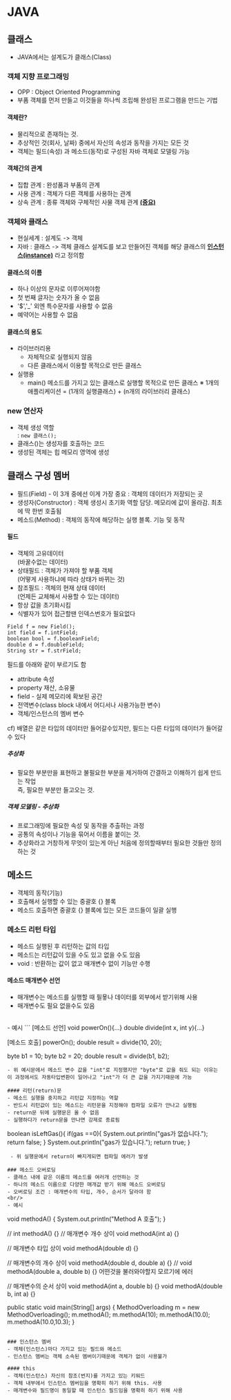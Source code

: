 # JAVA

## 클래스
- JAVA에서는 설계도가 클래스(Class)

### 객체 지향 프로그래밍
 - OPP : Object Oriented Programming
 - 부품 객체를 먼저 만들고 이것들을 하나씩 조립해 완성된 프로그램을 만드는 기법

#### 객체란?
 - 물리적으로 존재하는 것.
 - 추상적인 것(회사, 날짜) 중에서 자신의 속성과 동작을 가지는 모든 것 
 - 객체는 필드(속성) 과 메소드(동작)로 구성된 자바 객체로 모델링 가능

#### 객체간의 관계
 - 집합 관계 : 완성품과 부품의 관계
 - 사용 관계 : 객체가 다른 객체를 사용하는 관계
 - 상속 관계 : 종류 객체와 구체적인 사물 객체 관계 <u><b>(중요)</b></u>

### 객체와 클래스
 - 현실세계 : 설계도 -> 객체
 - 자바     : 클래스 -> 객체
 클래스 설계도를 보고 만들어진 객체를 해당 클래스의 <u><b>인스턴스(instance)</b></u> 라고 정의함

#### 클래스의 이름
 - 하나 이상의 문자로 이루어져야함
 - 첫 번째 글자는 숫자가 올 수 없음
 - '$','_' 외엔 특수문자를 사용할 수 없음
 - 예약어는 사용할 수 없음

#### 클래스의 용도
 - 라이브러리용
    - 자체적으로 실행되지 않음
    - 다른 클래스에서 이용할 목적으로 만든 클래스
 - 실행용
    - main() 메소드를 가지고 있는 클래스로 실행할 목적으로 만든 클래스
 ※ 1개의 애플리케이션 = (1개의 실행클래스) + (n개의 라이브러리 클래스)

### new 연산자
 - 객체 생성 역할<br/>
  : `new 클래스();`
 - 클래스()는 생성자를 호출하는 코드
 - 생성된 객체는 힙 메모리 영역에 생성

## 클래스 구성 멤버
 - 필드(Field) - 이 3개 중에선 이게 가장 중요
    : 객체의 데이터가 저장되는 곳
 - 생성자(Constructor)
    : 객체 생성시 초기화 역할 담당. 메모리에 값이 올라감. 최초에 딱 한번 호출됨
 - 메소드(Method)
    : 객체의 동작에 해당하는 실행 블록. 기능 및 동작

#### 필드
 - 객체의 고유데이터<br/> (바꿀수없는 데이터)
 - 상태필드 : 객체가 가져야 할 부품 객체<br/>(어떻게 사용하냐에 따라 상태가 바뀌는 것)
 - 참조필드 : 객체의 현재 상태 데이터<br/>(언제든 교체해서 사용할 수 있는 데이터)<br/>
 - 항상 값을 초기화시킴
 - 식별자가 있어 접근할땐 인덱스번호가 필요없다
 
 ```
 Field f = new Field();
 int field = f.intField;
 boolean bool = f.booleanField;
 double d = f.doubleField;
 String str = f.strField;
 ```

필드를 아래와 같이 부르기도 함
- attribute 속성
- property 재산, 소유물
- field - 실제 메모리에 확보된 공간
- 전역변수(class block 내에서 어디서나 사용가능한 변수)<br/>
- 객체/인스턴스의 멤버 변수


cf) 배열은 같은 타입의 데이터만 들어갈수있지만, 필드는 다른 타입의 데이터가 들어갈 수 있다

##### 추상화
 - 필요한 부분만을 표현하고 불필요한 부분을 제거하여 간결하고 이해하기 쉽게 만드는 작업<br/>
  즉, 필요한 부분만 들고오는 것.

##### 객체 모델링 - 추상화
- 프로그래밍에 필요한 속성 및 동작을 추출하는 과정
- 공통의 속성이나 기능을 묶어서 이름을 붙이는 것.
- 추상화라고 거창하게 무엇이 있는게 아닌 처음에 정의할때부터 필요한 것들만 정의하는 것


## 메소드
 - 객체의 동작(기능)
 - 호출해서 실행할 수 있는 중괄호 {} 블록
 - 메소드 호출하면 중괄호 {} 블록에 있는 모든 코드들이 일괄 실행

### 메소드 리턴 타입
 - 메소드 실행된 후 리턴하는 값의 타입
 - 메소드는 리턴값이 있을 수도 있고 없을 수도 있음
 - void : 반환하는 값이 없고 매개변수 없이 기능만 수행

#### 메소드 매개변수 선언
 - 매개변수는 메소드를 실행할 때 필욯나 데이터를 외부에서 받기위해 사용
 - 매개변수도 필요 없을수도 있음
 <br/>
 - 예시
 ```
 [메소드 선언]
 void powerOn(){...}
 double divide(int x, int y){...}

 [메소드 호출]
 powerOn();
 double result = divide(10, 20);

 byte b1 = 10;
 byte b2 = 20;
 double result = divide(b1, b2);
 ```
 - 위 예시문에서 메소드 변수 값을 "int"로 지정했지만 "byte"로 값을 줘도 되는 이유는 이 과정에서도 자동타입변환이 일어나고 "int"가 더 큰 값을 가지기때문에 가능

#### 리턴(return)문
 - 메소드 실행을 중지하고 리턴값 지정하는 역할
 - 반드시 리턴값이 있는 메소드는 리턴문을 지정해야 컴파일 오류가 안나고 실행됨
 - return문 뒤에 실행문은 올 수 없음
 - 실행하다가 return문을 만나면 강제로 종료됨
 ```
 boolean isLeftGas(){
    if(gas ==0){
        System.out.println("gas가 없습니다.");
        return false;
    }
    System.out.println("gas가 있습니다.");
    return true;
 }
 ```
  - 위 실행문에서 return이 빠지게되면 컴파일 에러가 발생

### 메소드 오버로딩
 - 클래스 내에 같은 이름의 메소드를 여러개 선언하는 것
 - 하나의 메소드 이름으로 다양한 매개값 받기 위해 메소드 오버로딩
 - 오버로딩 조건 : 매개변수의 타입, 개수, 순서가 달라야 함
 <br/>
 - 예시
 ```
void methodA() {
	System.out.println("Method A 호출");
}
	
// int methodA() {}
// 매개변수 개수 상이
void methodA(int a) {}
	
// 매개변수 타입 상이
void methodA(double d) {}
	
// 매개변수의 개수 상이
void methodA(double d, double a) {}
// void methodA(double a, double b) {} 어떤것을 불러와야할지 모르기에 에러
	
// 매개변수의 순서 상이
void methodA(int a, double b) {}
void methodA(double b, int a) {}
	
public static void main(String[] args) {
	MethodOverloading m = new MethodOverloading();
	m.methodA();
	m.methodA(10);
	m.methodA(10.0);
	m.methodA(10.0,10.3);
}
 ```

### 인스턴스 멤버
 - 객체(인스턴스)마다 가지고 있는 필드와 메소드
 - 인스턴스 멤버는 객체 소속된 멤버이기때문에 객체가 없이 사용불가

#### this
 - 객체(인스턴스) 자신의 참조(번지)를 가지고 있는 키워드
 - 객체 내부에서 인스턴스 멤버임을 명확히 하기 위해 this. 사용
 - 매개변수와 필드명이 동일할 때 인스턴스 필드임을 명확히 하기 위해 사용
